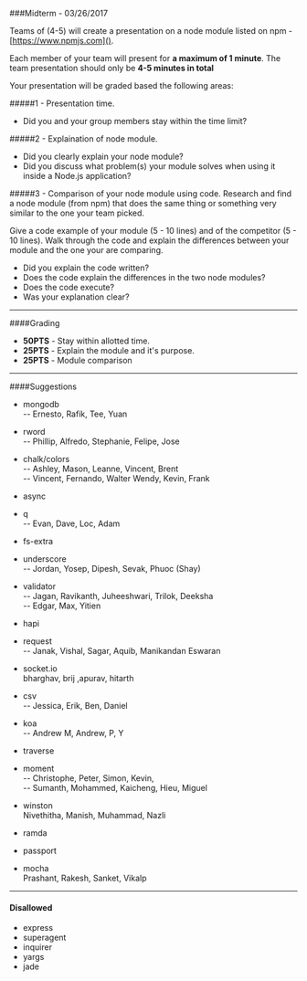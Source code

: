 ###Midterm - 03/26/2017

Teams of (4-5) will create a presentation on a node module listed on npm - [https://www.npmjs.com]().

Each member of your team will present for **a maximum of 1 minute**. The team presentation should only be **4-5 minutes in total**

Your presentation will be graded based the following areas:

#####1 - Presentation time.
- Did you and your group members stay within the time limit?

#####2 - Explaination of node module.
- Did you clearly explain your node module?
- Did you discuss what problem(s) your module solves when using it inside a Node.js application?

#####3 - Comparison of your node module using code.
Research and find a node module (from npm) that does the same thing or something very similar to the one your team picked.

Give a code example of your module (5 - 10 lines) and of the competitor (5 - 10 lines). Walk through the code and explain the differences between your module and the one your are comparing.

- Did you explain the code written?
- Does the code explain the differences in the two node modules?
- Does the code execute?
- Was your explanation clear?

---
####Grading
- **50PTS** - Stay within allotted time.
- **25PTS** - Explain the module and it's purpose.
- **25PTS** - Module comparison

---

####Suggestions

- mongodb <br/>
-- Ernesto, Rafik, Tee, Yuan

- rword <br/>
-- Phillip, Alfredo, Stephanie, Felipe, Jose

- chalk/colors <br/>
-- Ashley, Mason, Leanne, Vincent, Brent <br/>
-- Vincent, Fernando, Walter Wendy, Kevin, Frank

- async <br/>

- q <br/>
-- Evan, Dave, Loc, Adam

- fs-extra <br/>

- underscore <br/>
-- Jordan, Yosep, Dipesh, Sevak, Phuoc (Shay)

- validator <br/>
-- Jagan, Ravikanth, Juheeshwari, Trilok, Deeksha <br/>
-- Edgar, Max, Yitien

- hapi <br/>

- request <br/>
-- Janak, Vishal, Sagar, Aquib, Manikandan Eswaran

- socket.io <br/>
bharghav, brij ,apurav, hitarth

- csv <br/>
-- Jessica, Erik, Ben, Daniel

- koa <br/>
-- Andrew M, Andrew, P, Y

- traverse <br/>

- moment <br/>
-- Christophe, Peter, Simon, Kevin, <br/>
-- Sumanth, Mohammed, Kaicheng, Hieu, Miguel

- winston <br/>
Nivethitha, Manish, Muhammad, Nazli

- ramda <br/>

- passport <br/>

- mocha <br/>
Prashant, Rakesh, Sanket, Vikalp
---
#### Disallowed
- express
- superagent
- inquirer
- yargs
- jade
